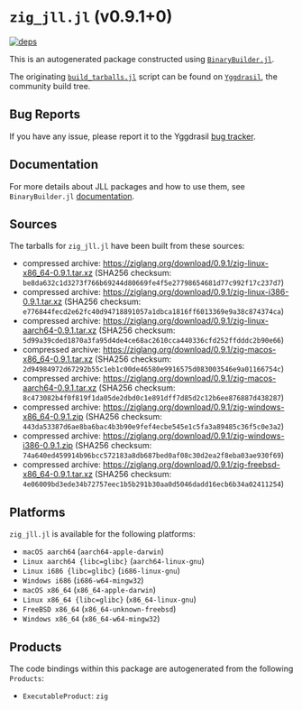 # `zig_jll.jl` (v0.9.1+0)

[![deps](https://juliahub.com/docs/zig_jll/deps.svg)](https://juliahub.com/ui/Packages/zig_jll/IzZHe?page=2)

This is an autogenerated package constructed using [`BinaryBuilder.jl`](https://github.com/JuliaPackaging/BinaryBuilder.jl).

The originating [`build_tarballs.jl`](https://github.com/JuliaPackaging/Yggdrasil/blob/0ba71d3a25f006dde6e47a0ce044e69ecd13c805/Z/zig/build_tarballs.jl) script can be found on [`Yggdrasil`](https://github.com/JuliaPackaging/Yggdrasil/), the community build tree.

## Bug Reports

If you have any issue, please report it to the Yggdrasil [bug tracker](https://github.com/JuliaPackaging/Yggdrasil/issues).

## Documentation

For more details about JLL packages and how to use them, see `BinaryBuilder.jl` [documentation](https://docs.binarybuilder.org/stable/jll/).

## Sources

The tarballs for `zig_jll.jl` have been built from these sources:

* compressed archive: https://ziglang.org/download/0.9.1/zig-linux-x86_64-0.9.1.tar.xz (SHA256 checksum: `be8da632c1d3273f766b69244d80669fe4f5e27798654681d77c992f17c237d7`)
* compressed archive: https://ziglang.org/download/0.9.1/zig-linux-i386-0.9.1.tar.xz (SHA256 checksum: `e776844fecd2e62fc40d94718891057a1dbca1816ff6013369e9a38c874374ca`)
* compressed archive: https://ziglang.org/download/0.9.1/zig-linux-aarch64-0.9.1.tar.xz (SHA256 checksum: `5d99a39cded1870a3fa95d4de4ce68ac2610cca440336cfd252ffdddc2b90e66`)
* compressed archive: https://ziglang.org/download/0.9.1/zig-macos-x86_64-0.9.1.tar.xz (SHA256 checksum: `2d94984972d67292b55c1eb1c00de46580e9916575d083003546e9a01166754c`)
* compressed archive: https://ziglang.org/download/0.9.1/zig-macos-aarch64-0.9.1.tar.xz (SHA256 checksum: `8c473082b4f0f819f1da05de2dbd0c1e891dff7d85d2c12b6ee876887d438287`)
* compressed archive: https://ziglang.org/download/0.9.1/zig-windows-x86_64-0.9.1.zip (SHA256 checksum: `443da53387d6ae8ba6bac4b3b90e9fef4ecbe545e1c5fa3a89485c36f5c0e3a2`)
* compressed archive: https://ziglang.org/download/0.9.1/zig-windows-i386-0.9.1.zip (SHA256 checksum: `74a640ed459914b96bcc572183a8db687bed0af08c30d2ea2f8eba03ae930f69`)
* compressed archive: https://ziglang.org/download/0.9.1/zig-freebsd-x86_64-0.9.1.tar.xz (SHA256 checksum: `4e06009bd3ede34b72757eec1b5b291b30aa0d5046dadd16ecb6b34a02411254`)

## Platforms

`zig_jll.jl` is available for the following platforms:

* `macOS aarch64` (`aarch64-apple-darwin`)
* `Linux aarch64 {libc=glibc}` (`aarch64-linux-gnu`)
* `Linux i686 {libc=glibc}` (`i686-linux-gnu`)
* `Windows i686` (`i686-w64-mingw32`)
* `macOS x86_64` (`x86_64-apple-darwin`)
* `Linux x86_64 {libc=glibc}` (`x86_64-linux-gnu`)
* `FreeBSD x86_64` (`x86_64-unknown-freebsd`)
* `Windows x86_64` (`x86_64-w64-mingw32`)

## Products

The code bindings within this package are autogenerated from the following `Products`:

* `ExecutableProduct`: `zig`
